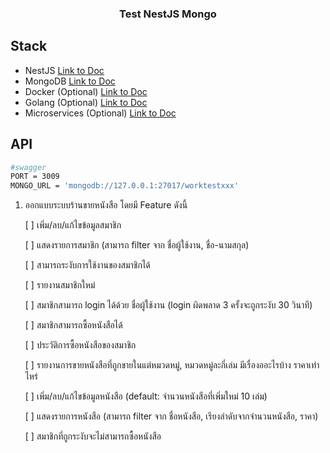<h3 align="center"> Test NestJS  Mongo</h3>

## Stack
- NestJS [Link to Doc](https://docs.nestjs.com)
- MongoDB [Link to Doc](https://www.mongodb.com/docs/)
- Docker (Optional) [Link to Doc](https://docs.docker.com)
- Golang (Optional) [Link to Doc](https://go.dev/doc/)
- Microservices (Optional) [Link to Doc](https://microservices.io/patterns/index.html)


## API
```bash
#swagger
PORT = 3009
MONGO_URL = 'mongodb://127.0.0.1:27017/worktestxxx'
```


1. ออกแบบระบบร้านขายหนังสือ โดยมี Feature ดังนี้

    [ ] เพิ่ม/ลบ/แก้ไขข้อมูลสมาชิก

    [ ] แสดงรายการสมาชิก (สามารถ filter จาก ชื่อผู้ใช้งาน, ชื่อ-นามสกุล)

    [ ] สามารถระงับการใช้งานของสมาชิกได้

    [ ] รายงานสมาชิกใหม่

    [ ] สมาชิกสามารถ login ได้ด้วย ชื่อผู้ใช้งาน (login ผิดพลาด 3 ครั้งจะถูกระงับ 30 วินาที)

    [ ] สมาชิกสามารถซื้อหนังสือได้

    [ ] ประวัติการซื้อหนังสือของสมาชิก

    [ ] รายงานการขายหนังสือที่ถูกขายในแต่หมวดหมู่, หมวดหมู่ละกี่เล่ม มีเรื่องออะไรบ้าง ราคาเท่าไหร่

    [ ] เพิ่ม/ลบ/แก้ไขข้อมูลหนังสือ (default: จำนวนหนังสือที่เพิ่มใหม่ 10 เล่ม)

    [ ] แสดงรายการหนังสือ 
        (สามารถ filter จาก ชื่อหนังสือ, เรียงลำดับจากจำนวนหนังสือ, ราคา)

    [ ] สมาชิกที่ถูกระงับจะไม่สามารถซื้อหนังสือ

